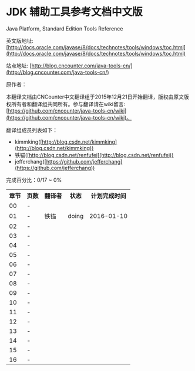 # JDK 辅助工具参考文档中文版

Java Platform, Standard Edition Tools Reference

英文版地址: [http://docs.oracle.com/javase/8/docs/technotes/tools/windows/toc.html](http://docs.oracle.com/javase/8/docs/technotes/tools/windows/toc.html)

站点地址: [http://blog.cncounter.com/java-tools-cn/](http://blog.cncounter.com/java-tools-cn/)


原作者：


本翻译文档由CNCounter中文翻译组于2015年12月21日开始翻译，版权由原文版权所有者和翻译组共同所有。参与翻译请在wiki留言: [https://github.com/cncounter/java-tools-cn/wiki](https://github.com/cncounter/java-tools-cn/wiki)。

翻译组成员列表如下：

* kimmking([http://blog.csdn.net/kimmking](http://blog.csdn.net/kimmking))
* 铁锚([http://blog.csdn.net/renfufei](http://blog.csdn.net/renfufei))
* jefferchang([https://github.com/jefferchang](https://github.com/jefferchang))

完成百分比：0/17 ~ 0%

<table>

<tr>
<th>章节</th>
<th>页数</th>
<th>翻译者</th>
<th>状态</th>
<th>计划完成时间</th>
</tr>

<tr>
<td> 00 </td>
<td> - </td>
<td>  </td>
<td>  </td>
<td>  </td>
</tr>

<tr>
<td> 01 </td>
<td> - </td>
<td> 铁锚 </td>
<td> doing </td>
<td> 2016-01-10 </td>
</tr>

<tr>
<td> 02 </td>
<td> - </td>
<td>  </td>
<td>  </td>
<td>  </td>
</tr>

<tr>
<td> 03 </td>
<td> - </td>
<td>  </td>
<td>  </td>
<td>  </td>
</tr>

<tr>
<td> 04 </td>
<td> - </td>
<td>  </td>
<td>  </td>
<td>  </td>
</tr>

<tr>
<td> 05 </td>
<td> - </td>
<td>  </td>
<td>  </td>
<td>  </td>
</tr>

<tr>
<td> 06 </td>
<td> - </td>
<td>  </td>
<td>  </td>
<td>  </td>
</tr>

<tr>
<td> 07 </td>
<td> - </td>
<td>  </td>
<td>  </td>
<td>  </td>
</tr>

<tr>
<td> 08 </td>
<td> - </td>
<td>  </td>
<td>  </td>
<td>  </td>
</tr>

<tr>
<td> 09 </td>
<td> - </td>
<td>  </td>
<td>  </td>
<td>  </td>
</tr>

<tr>
<td> 10 </td>
<td> - </td>
<td>  </td>
<td>  </td>
<td>  </td>
</tr>

<tr>
<td> 11 </td>
<td> - </td>
<td>  </td>
<td>  </td>
<td>  </td>
</tr>

<tr>
<td> 12 </td>
<td> - </td>
<td>  </td>
<td>  </td>
<td>  </td>
</tr>

<tr>
<td> 13 </td>
<td> - </td>
<td>  </td>
<td>  </td>
<td>  </td>
</tr>

<tr>
<td> 14 </td>
<td> - </td>
<td>  </td>
<td>  </td>
<td>  </td>
</tr>

<tr>
<td> 15 </td>
<td> - </td>
<td>  </td>
<td>  </td>
<td>  </td>
</tr>

<tr>
<td> 16 </td>
<td> - </td>
<td>  </td>
<td>  </td>
<td>  </td>
</tr>


</table>
	
